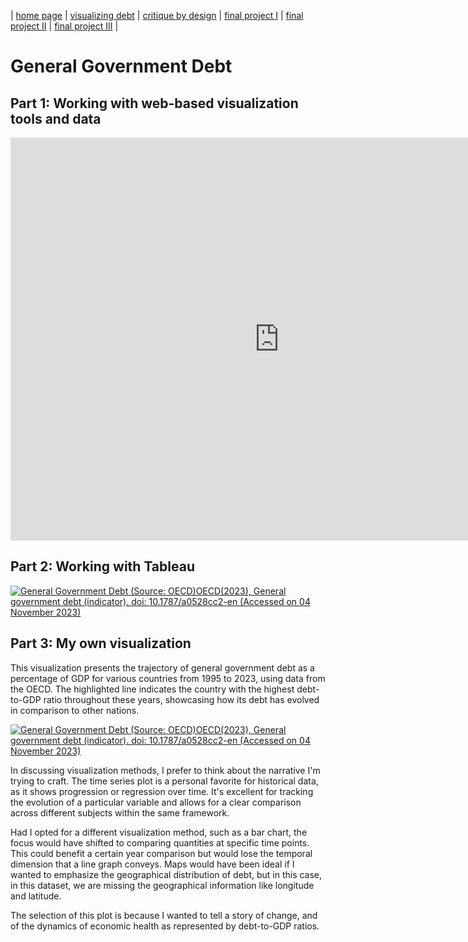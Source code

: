 | [home page](https://mingweig.github.io/TSWD-Portfolio-Mingwei_Gao/) | [visualizing debt](visualizing-government-debt) | [critique by design](critique-by-design) | [final project I](final-project-part-one) | [final project II](final-project-part-two) | [final project III](final-project-part-three) |

# General Government Debt
## Part 1: Working with web-based visualization tools and data

<iframe src="https://data.oecd.org/chart/7eTj" width="860" height="645" style="border: 0" mozallowfullscreen="true" webkitallowfullscreen="true" allowfullscreen="true"><a href="https://data.oecd.org/chart/7eTj" target="_blank">OECD Chart: General government debt, Total, % of GDP, Annual, 2022</a></iframe>

## Part 2: Working with Tableau
<div class='tableauPlaceholder' id='viz1699157224138' style='position: relative'><noscript><a href='#'><img alt='General Government Debt (Source: OECD)OECD(2023), General government debt (indicator). doi: 10.1787&#47;a0528cc2-en (Accessed on 04 November 2023) ' src='https:&#47;&#47;public.tableau.com&#47;static&#47;images&#47;A1&#47;A1_16991572117850&#47;Sheet1&#47;1_rss.png' style='border: none' /></a></noscript><object class='tableauViz'  style='display:none;'><param name='host_url' value='https%3A%2F%2Fpublic.tableau.com%2F' /> <param name='embed_code_version' value='3' /> <param name='site_root' value='' /><param name='name' value='A1_16991572117850&#47;Sheet1' /><param name='tabs' value='no' /><param name='toolbar' value='yes' /><param name='static_image' value='https:&#47;&#47;public.tableau.com&#47;static&#47;images&#47;A1&#47;A1_16991572117850&#47;Sheet1&#47;1.png' /> <param name='animate_transition' value='yes' /><param name='display_static_image' value='yes' /><param name='display_spinner' value='yes' /><param name='display_overlay' value='yes' /><param name='display_count' value='yes' /><param name='language' value='en-US' /><param name='filter' value='publish=yes' /></object></div>
<script type='text/javascript'>
var divElement = document.getElementById('viz1699157224138'); 
var vizElement = divElement.getElementsByTagName('object')[0];
vizElement.style.width='100%';vizElement.style.height=(divElement.offsetWidth*0.75)+'px';
var scriptElement = document.createElement('script');
scriptElement.src = 'https://public.tableau.com/javascripts/api/viz_v1.js';
vizElement.parentNode.insertBefore(scriptElement, vizElement);
</script>

## Part 3: My own visualization
This visualization presents the trajectory of general government debt as a percentage of GDP for various countries from 1995 to 2023, using data from the OECD. 
The highlighted line indicates the country with the highest debt-to-GDP ratio throughout these years, showcasing how its debt has evolved in comparison to other nations.

<div class='tableauPlaceholder' id='viz1699163773290' style='position: relative'><noscript><a href='#'><img alt='General Government Debt (Source: OECD)OECD(2023), General government debt (indicator). doi: 10.1787&#47;a0528cc2-en (Accessed on 04 November 2023) ' src='https:&#47;&#47;public.tableau.com&#47;static&#47;images&#47;K5&#47;K584P4C6G&#47;1_rss.png' style='border: none' /></a></noscript><object class='tableauViz'  style='display:none;'><param name='host_url' value='https%3A%2F%2Fpublic.tableau.com%2F' /> <param name='embed_code_version' value='3' /> <param name='path' value='shared&#47;K584P4C6G' /> <param name='toolbar' value='yes' /><param name='static_image' value='https:&#47;&#47;public.tableau.com&#47;static&#47;images&#47;K5&#47;K584P4C6G&#47;1.png' /> <param name='animate_transition' value='yes' /><param name='display_static_image' value='yes' /><param name='display_spinner' value='yes' /><param name='display_overlay' value='yes' /><param name='display_count' value='yes' /><param name='language' value='en-US' /></object></div>                <script type='text/javascript'>                    var divElement = document.getElementById('viz1699163773290');                    var vizElement = divElement.getElementsByTagName('object')[0];                    vizElement.style.width='100%';vizElement.style.height=(divElement.offsetWidth*0.75)+'px';                    var scriptElement = document.createElement('script');                    scriptElement.src = 'https://public.tableau.com/javascripts/api/viz_v1.js';                    vizElement.parentNode.insertBefore(scriptElement, vizElement);   </script>


In discussing visualization methods, I prefer to think about the narrative I'm trying to craft. The time series plot is a personal favorite for historical data, as it shows progression or regression over time. It's excellent for tracking the evolution of a particular variable and allows for a clear comparison across different subjects within the same framework.

Had I opted for a different visualization method, such as a bar chart, the focus would have shifted to comparing quantities at specific time points. This could benefit a certain year comparison but would lose the temporal dimension that a line graph conveys. Maps would have been ideal if I wanted to emphasize the geographical distribution of debt, but in this case, in this dataset, we are missing the geographical information like longitude and latitude.

The selection of this plot is because I wanted to tell a story of change, and of the dynamics of economic health as represented by debt-to-GDP ratios. 






